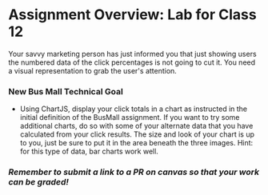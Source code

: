 # Assignment Overview: Lab for Class 12

Your savvy marketing person has just informed you that just showing users the numbered data of the click percentages is not going to cut it.
You need a visual representation to grab the user's attention.

### New Bus Mall Technical Goal

- Using ChartJS, display your click totals in a chart as instructed in the initial definition of the BusMall assignment. If you want to try some additional charts, do so with some of your alternate data that you have calculated from your click results. The size and look of your chart is up to you, just be sure to put it in the area beneath the three images. Hint: for this type of data, bar charts work well.

### *Remember to submit a link to a PR on canvas so that your work can be graded!*
